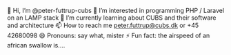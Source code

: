 👋 Hi, I’m @peter-futtrup-cubs
👀 I’m interested in programming PHP / Laravel on an LAMP stack
🌱 I’m currently learning about CUBS and their software and architecture
📫 How to reach me peter.futtrup@cubs.dk or +45 42680098
😄 Pronouns: say what, mister
⚡ Fun fact: the airspeed of an african swallow is....

<!---
peter-futtrup-cubs/peter-futtrup-cubs is a ✨ special ✨ repository because its `README.md` (this file) appears on your GitHub profile.
You can click the Preview link to take a look at your changes.
--->
